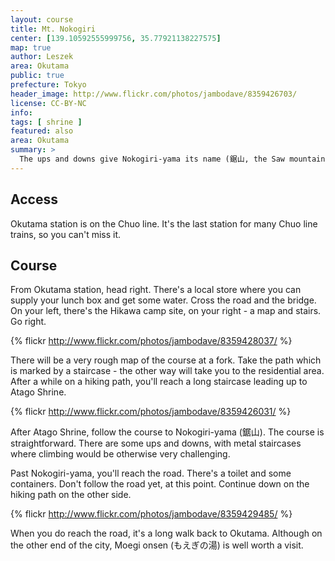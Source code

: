 ```yaml
---
layout: course
title: Mt. Nokogiri
center: [139.10592555999756, 35.77921138227575]
map: true
author: Leszek
area: Okutama
public: true
prefecture: Tokyo
header_image: http://www.flickr.com/photos/jambodave/8359426703/ 
license: CC-BY-NC
info:
tags: [ shrine ]
featured: also
area: Okutama
summary: >
  The ups and downs give Nokogiri-yama its name (鋸山, the Saw mountain). Starting with a prayer at Atago Shrine, this course offers a variety of terrain, from staricases, though chains and ladders, to flat paths and concrete roads. Recommended for intermediate hikers.
---
```


## Access

Okutama station is on the Chuo line. It's the last station for many Chuo line trains, so you can't miss it.

## Course

From Okutama station, head right. There's a local store where you can supply your lunch box and get some water. Cross the road and the bridge. On your left, there's the Hikawa camp site, on your right - a map and stairs. Go right.

{% flickr http://www.flickr.com/photos/jambodave/8359428037/ %}

There will be a very rough map of the course at a fork. Take the path which is marked by a staircase - the other way will take you to the residential area. After a while on a hiking path, you'll reach a long staircase leading up to Atago Shrine. 

{% flickr http://www.flickr.com/photos/jambodave/8359426031/ %}

After Atago Shrine, follow the course to Nokogiri-yama (鋸山). The course is straightforward. There are some ups and downs, with metal staircases where climbing would be otherwise very challenging.

Past Nokogiri-yama, you'll reach the road. There's a toilet and some containers. Don't follow the road yet, at this point. Continue down on the hiking path on the other side.

{% flickr http://www.flickr.com/photos/jambodave/8359429485/ %}

When you do reach the road, it's a long walk back to Okutama. Although on the other end of the city, Moegi onsen (もえぎの湯) is well worth a visit.